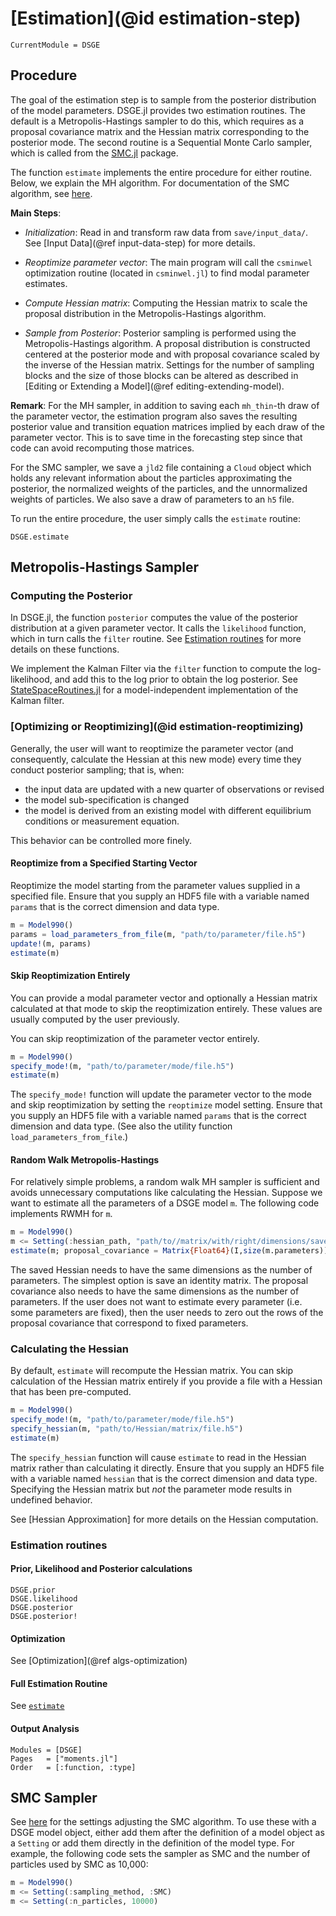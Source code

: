 # [Estimation](@id estimation-step)

```@meta
CurrentModule = DSGE
```

## Procedure

The goal of the estimation step is to sample from the posterior
distribution of the model parameters. DSGE.jl provides two estimation routines.
The default is a Metropolis-Hastings
sampler to do this, which requires as a proposal covariance matrix and the
Hessian matrix corresponding to the posterior mode.
The second routine is a Sequential Monte Carlo sampler, which is called
from the [SMC.jl](https://github.com/FRBNY-DSGE/SMC.jl) package.

The function `estimate` implements the entire procedure for either routine.
Below, we explain the MH algorithm.
For documentation of the SMC algorithm, see [here](https://frbny-dsge.github.io/SMC.jl/latest/).

**Main Steps**:

- *Initialization*: Read in and transform raw data from `save/input_data/`. See [Input Data](@ref input-data-step) for more details.

- *Reoptimize parameter vector*: The main program will call the `csminwel`
  optimization routine (located in `csminwel.jl`) to find modal parameter
  estimates.

- *Compute Hessian matrix*: Computing the Hessian matrix to scale the
  proposal distribution in the Metropolis-Hastings algorithm.

- *Sample from Posterior*: Posterior sampling is performed using the
  Metropolis-Hastings algorithm. A proposal distribution is constructed centered
  at the posterior mode and with proposal covariance scaled by the inverse of
  the Hessian matrix. Settings for the number of sampling blocks and the size of
  those blocks can be altered as described in
  [Editing or Extending a Model](@ref editing-extending-model).

**Remark**: For the MH sampler, in addition to saving each `mh_thin`-th draw of the parameter
vector, the estimation program also saves the resulting posterior value and
transition equation matrices implied by each draw of the parameter vector. This
is to save time in the forecasting step since that code can avoid recomputing
those matrices.

For the SMC sampler, we save a `jld2` file containing a `Cloud` object which holds
any relevant information about the particles approximating the posterior,
the normalized weights of the particles, and the unnormalized weights of particles.
We also save a draw of parameters to an `h5` file.


To run the entire procedure, the user simply calls the `estimate` routine:

```@docs
DSGE.estimate
```

## Metropolis-Hastings Sampler

### Computing the Posterior

In DSGE.jl, the function `posterior` computes the value of the posterior
distribution at a given parameter vector. It calls the `likelihood` function,
which in turn calls the `filter` routine. See [Estimation routines](@ref) for
more details on these functions.

We implement the Kalman Filter via the `filter` function to compute the
log-likelihood, and add this to the log prior to obtain the log posterior. See
[StateSpaceRoutines.jl](https://github.com/FRBNY-DSGE/StateSpaceRoutines.jl) for
a model-independent implementation of the Kalman filter.


### [Optimizing or Reoptimizing](@id estimation-reoptimizing)

Generally, the user will want to reoptimize the parameter vector (and consequently,
calculate the Hessian at this new mode) every time they conduct posterior sampling; that is,
when:

- the input data are updated with a new quarter of observations or revised
- the model sub-specification is changed
- the model is derived from an existing model with different equilibrium conditions or
  measurement equation.

This behavior can be controlled more finely.

#### Reoptimize from a Specified Starting Vector

Reoptimize the model starting from the parameter values supplied in a specified file.
Ensure that you supply an HDF5 file with a variable named `params` that is the correct
dimension and data type.

```julia
m = Model990()
params = load_parameters_from_file(m, "path/to/parameter/file.h5")
update!(m, params)
estimate(m)
```

#### Skip Reoptimization Entirely

You can provide a modal parameter vector and optionally a Hessian matrix calculated at that
mode to skip the reoptimization entirely. These values are usually computed by the user
previously.

You can skip reoptimization of the parameter vector entirely.

```julia
m = Model990()
specify_mode!(m, "path/to/parameter/mode/file.h5")
estimate(m)
```

The `specify_mode!` function will update the parameter vector to the mode and skip
reoptimization by setting the `reoptimize` model setting. Ensure that you supply an HDF5
file with a variable named `params` that is the correct dimension and data type. (See also
the utility function `load_parameters_from_file`.)

#### Random Walk Metropolis-Hastings

For relatively simple problems, a random walk MH sampler is sufficient and avoids
unnecessary computations like calculating the Hessian. Suppose we want to estimate
all the parameters of a DSGE model `m`. The following code
implements RWMH for `m`.

```julia
m = Model990()
m <= Setting(:hessian_path, "path/to//matrix/with/right/dimensions/saved/as/mh_hessian.h5")
estimate(m; proposal_covariance = Matrix{Float64}(I,size(m.parameters)))
```

The saved Hessian needs to have the same dimensions as the number of parameters. The simplest
option is save an identity matrix. The proposal covariance also needs to have the
same dimensions as the number of parameters. If the user does not want to
estimate every parameter (i.e. some parameters are fixed), then the user
needs to zero out the rows of the proposal covariance that correspond to fixed parameters.


### Calculating the Hessian

By default, `estimate` will recompute the Hessian matrix. You can skip
calculation of the Hessian matrix entirely if you provide a file with
a Hessian that has been pre-computed.

```julia
m = Model990()
specify_mode!(m, "path/to/parameter/mode/file.h5")
specify_hessian(m, "path/to/Hessian/matrix/file.h5")
estimate(m)
```

The `specify_hessian` function will cause `estimate` to read in the Hessian matrix rather
than calculating it directly.  Ensure that you supply an HDF5 file with a variable named
`hessian` that is the correct dimension and data type. Specifying the Hessian matrix but
*not* the parameter mode results in undefined behavior.

See [Hessian Approximation] for more details on the Hessian computation.

### Estimation routines

#### Prior, Likelihood and Posterior calculations

```@docs
DSGE.prior
DSGE.likelihood
DSGE.posterior
DSGE.posterior!
```

#### Optimization

See [Optimization](@ref algs-optimization)

#### Full Estimation Routine

See [`estimate`](@ref)

#### Output Analysis

```@autodocs
Modules = [DSGE]
Pages   = ["moments.jl"]
Order   = [:function, :type]
```

## SMC Sampler

See [here](https://frbny-dsge.github.io/SMC.jl/latest/) for the settings
adjusting the SMC algorithm. To use these with a DSGE model object,
either add them after the definition of a model object
as a `Setting` or add them directly in the definition of the model type. For example,
the following code sets the sampler as SMC
and the number of particles used by SMC as 10,000:

```julia
m = Model990()
m <= Setting(:sampling_method, :SMC)
m <= Setting(:n_particles, 10000)
```